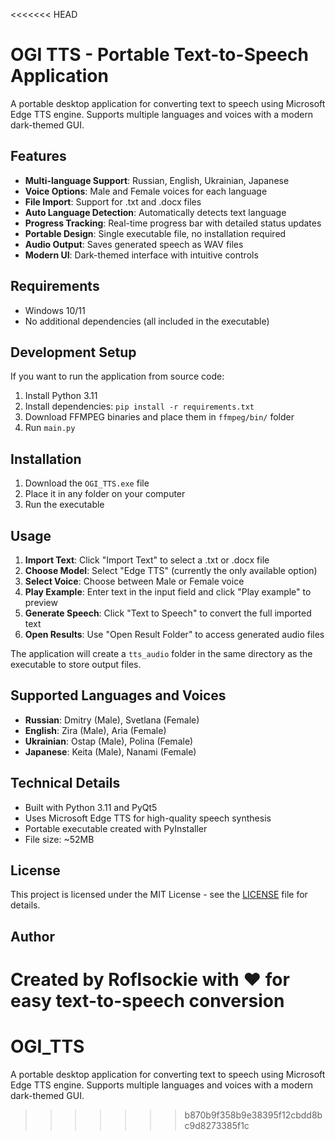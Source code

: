 <<<<<<< HEAD
# OGI TTS - Portable Text-to-Speech Application

A portable desktop application for converting text to speech using Microsoft Edge TTS engine. Supports multiple languages and voices with a modern dark-themed GUI.

## Features

- **Multi-language Support**: Russian, English, Ukrainian, Japanese
- **Voice Options**: Male and Female voices for each language
- **File Import**: Support for .txt and .docx files
- **Auto Language Detection**: Automatically detects text language
- **Progress Tracking**: Real-time progress bar with detailed status updates
- **Portable Design**: Single executable file, no installation required
- **Audio Output**: Saves generated speech as WAV files
- **Modern UI**: Dark-themed interface with intuitive controls

## Requirements

- Windows 10/11
- No additional dependencies (all included in the executable)

## Development Setup

If you want to run the application from source code:

1. Install Python 3.11
2. Install dependencies: `pip install -r requirements.txt`
3. Download FFMPEG binaries and place them in `ffmpeg/bin/` folder
4. Run `main.py`

## Installation

1. Download the `OGI_TTS.exe` file
2. Place it in any folder on your computer
3. Run the executable

## Usage

1. **Import Text**: Click "Import Text" to select a .txt or .docx file
2. **Choose Model**: Select "Edge TTS" (currently the only available option)
3. **Select Voice**: Choose between Male or Female voice
4. **Play Example**: Enter text in the input field and click "Play example" to preview
5. **Generate Speech**: Click "Text to Speech" to convert the full imported text
6. **Open Results**: Use "Open Result Folder" to access generated audio files

The application will create a `tts_audio` folder in the same directory as the executable to store output files.

## Supported Languages and Voices

- **Russian**: Dmitry (Male), Svetlana (Female)
- **English**: Zira (Male), Aria (Female)
- **Ukrainian**: Ostap (Male), Polina (Female)
- **Japanese**: Keita (Male), Nanami (Female)

## Technical Details

- Built with Python 3.11 and PyQt5
- Uses Microsoft Edge TTS for high-quality speech synthesis
- Portable executable created with PyInstaller
- File size: ~52MB

## License

This project is licensed under the MIT License - see the [LICENSE](LICENSE) file for details.

## Author

Created by Roflsockie with ❤️ for easy text-to-speech conversion
=======
# OGI_TTS
A portable desktop application for converting text to speech using Microsoft Edge TTS engine. Supports multiple languages and voices with a modern dark-themed GUI.
>>>>>>> b870b9f358b9e38395f12cbdd8bc9d8273385f1c
